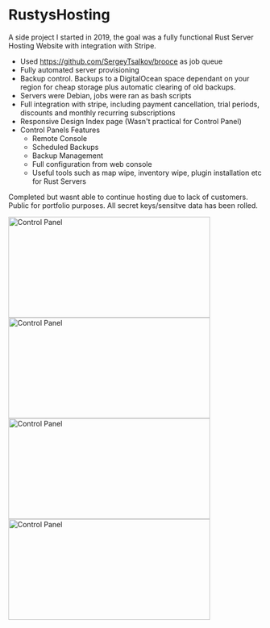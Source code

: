 # RustysHosting

A side project I started in 2019, the goal was a fully functional Rust Server Hosting Website with integration with Stripe. 
* Used https://github.com/SergeyTsalkov/brooce as job queue
* Fully automated server provisioning
* Backup control. Backups to a DigitalOcean space dependant on your region for cheap storage plus automatic clearing of old backups.
* Servers were Debian, jobs were ran as bash scripts
* Full integration with stripe, including payment cancellation, trial periods, discounts and monthly recurring subscriptions
* Responsive Design Index page (Wasn't practical for Control Panel)
* Control Panels Features
  * Remote Console
  * Scheduled Backups
  * Backup Management
  * Full configuration from web console
  * Useful tools such as map wipe, inventory wipe, plugin installation etc for Rust Servers

Completed but wasnt able to continue hosting due to lack of customers. Public for portfolio purposes. All secret keys/sensitve data has been rolled.

<img src="https://raw.githubusercontent.com/NotVeryHigh/RustysHosting/master/images/cp1.png" alt="Control Panel" width="400" height="200">
<img src="https://raw.githubusercontent.com/NotVeryHigh/RustysHosting/master/images/cp2.png" alt="Control Panel" width="400" height="200">
<img src="https://raw.githubusercontent.com/NotVeryHigh/RustysHosting/master/images/cp3.png" alt="Control Panel" width="400" height="200">
<img src="https://raw.githubusercontent.com/NotVeryHigh/RustysHosting/master/images/cp4.png" alt="Control Panel" width="400" height="200">
